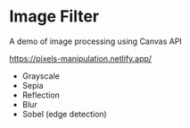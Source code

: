 # Image Filter

A demo of image processing using Canvas API

https://pixels-manipulation.netlify.app/


- Grayscale
- Sepia
- Reflection
- Blur
- Sobel (edge detection)